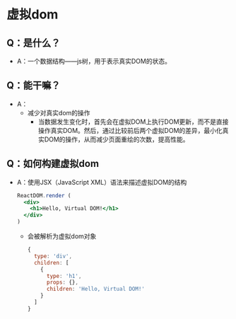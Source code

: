 # 虚拟dom

## Q：是什么？

* A：一个数据结构——js树，用于表示真实DOM的状态。

## Q：能干嘛？

* A：
  * 减少对真实dom的操作
    * 当数据发生变化时，首先会在虚拟DOM上执行DOM更新，而不是直接操作真实DOM。然后，通过比较前后两个虚拟DOM的差异，最小化真实DOM的操作，从而减少页面重绘的次数，提高性能。

## Q：如何构建虚拟dom

* A：使用JSX（JavaScript XML）语法来描述虚拟DOM的结构

  ````jsx
  ReactDOM.render (
    <div>
      <h1>Hello, Virtual DOM!</h1>
    </div>
  )
  ````

  * 会被解析为虚拟dom对象

    ````javascript
    {
      type: 'div',
      children: [
        {
          type: 'h1',
          props: {},
          children: 'Hello, Virtual DOM!' 
        }
      ]
    }
